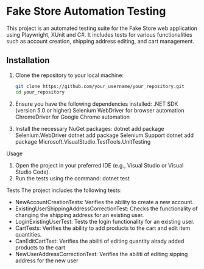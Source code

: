 # Fake Store Automation Testing

This project is an automated testing suite for the Fake Store web application using Playwright, XUnit and C#. It includes tests for various functionalities such as account creation, shipping address editing, and cart management.

## Installation

1. Clone the repository to your local machine:

   ```bash
   git clone https://github.com/your_username/your_repository.git
   cd your_repository
2. Ensure you have the following dependencies installed:
.NET SDK (version 5.0 or higher)
Selenium WebDriver for browser automation
ChromeDriver for Google Chrome automation
3. Install the necessary NuGet packages:
   dotnet add package Selenium.WebDriver
   dotnet add package Selenium.Support
   dotnet add package Microsoft.VisualStudio.TestTools.UnitTesting

Usage
1. Open the project in your preferred IDE (e.g., Visual Studio or Visual Studio Code).
2. Run the tests using the command:
      dotnet test

Tests
The project includes the following tests:
 - NewAccountCreationTests: Verifies the ability to create a new account.
 - ExistingUserShippingAddressCorrectionTest: Checks the functionality of changing the shipping address for an existing user.
 - LoginExistingUserTest: Tests the login functionality for an existing user.
 - CartTests: Verifies the ability to add products to the cart and edit item quantities.
 - CanEditCartTest: Verifies the abiliti of editing quantity alrady added products to the cart
 - NewUserAddressCorrectionTest: Verifies the abiliti of editing sipping address for the new user
